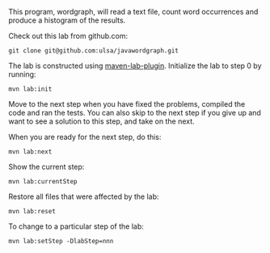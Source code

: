 This program, wordgraph, will read a text file, count word occurrences and produce
a histogram of the results.

Check out this lab from github.com:

	git clone git@github.com:ulsa/javawordgraph.git

The lab is constructed using [maven-lab-plugin](https://github.com/jayway/maven-lab-plugin). Initialize the lab to step 0 by running:

	mvn lab:init

Move to the next step when you have fixed the problems, compiled the code and ran
the tests. You can also skip to the next step if you give up and want to see a
solution to this step, and take on the next.

When you are ready for the next step, do this:

	mvn lab:next

Show the current step:

	mvn lab:currentStep

Restore all files that were affected by the lab:

	mvn lab:reset

To change to a particular step of the lab:

	mvn lab:setStep -DlabStep=nnn

